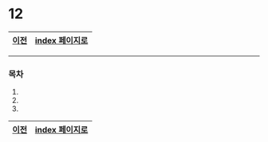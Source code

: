 # 12

[이전](./11.md)|[index 페이지로](./00index.md)
---|---
<hr>

### 목차
1.
1.
1.


[이전](./11.md)|[index 페이지로](./00index.md)
---|---
